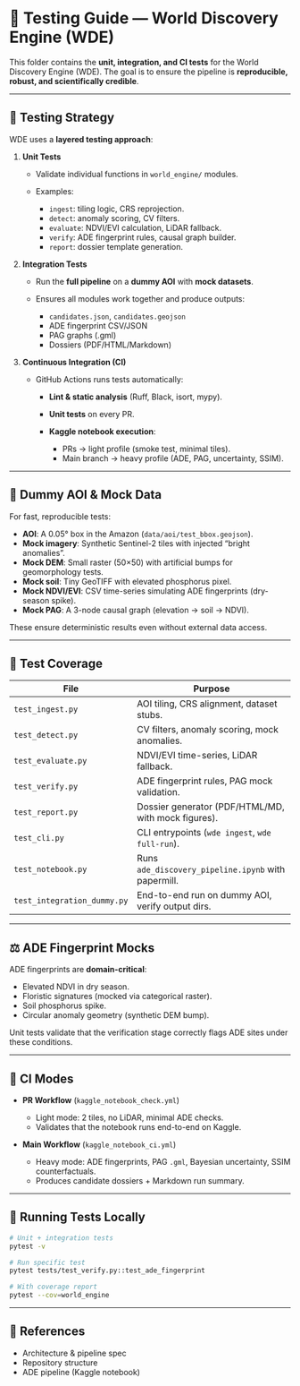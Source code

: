 # 🧪 Testing Guide — World Discovery Engine (WDE)

This folder contains the **unit, integration, and CI tests** for the World Discovery Engine (WDE).
The goal is to ensure the pipeline is **reproducible, robust, and scientifically credible**.

---

## 📌 Testing Strategy

WDE uses a **layered testing approach**:

1. **Unit Tests**

   * Validate individual functions in `world_engine/` modules.
   * Examples:

     * `ingest`: tiling logic, CRS reprojection.
     * `detect`: anomaly scoring, CV filters.
     * `evaluate`: NDVI/EVI calculation, LiDAR fallback.
     * `verify`: ADE fingerprint rules, causal graph builder.
     * `report`: dossier template generation.

2. **Integration Tests**

   * Run the **full pipeline** on a **dummy AOI** with **mock datasets**.
   * Ensures all modules work together and produce outputs:

     * `candidates.json`, `candidates.geojson`
     * ADE fingerprint CSV/JSON
     * PAG graphs (.gml)
     * Dossiers (PDF/HTML/Markdown)

3. **Continuous Integration (CI)**

   * GitHub Actions runs tests automatically:

     * **Lint & static analysis** (Ruff, Black, isort, mypy).
     * **Unit tests** on every PR.
     * **Kaggle notebook execution**:

       * PRs → light profile (smoke test, minimal tiles).
       * Main branch → heavy profile (ADE, PAG, uncertainty, SSIM).

---

## 🎯 Dummy AOI & Mock Data

For fast, reproducible tests:

* **AOI**: A 0.05° box in the Amazon (`data/aoi/test_bbox.geojson`).
* **Mock imagery**: Synthetic Sentinel-2 tiles with injected “bright anomalies”.
* **Mock DEM**: Small raster (50×50) with artificial bumps for geomorphology tests.
* **Mock soil**: Tiny GeoTIFF with elevated phosphorus pixel.
* **Mock NDVI/EVI**: CSV time-series simulating ADE fingerprints (dry-season spike).
* **Mock PAG**: A 3-node causal graph (elevation → soil → NDVI).

These ensure deterministic results even without external data access.

---

## 🧾 Test Coverage

| File                        | Purpose                                             |
| --------------------------- | --------------------------------------------------- |
| `test_ingest.py`            | AOI tiling, CRS alignment, dataset stubs.           |
| `test_detect.py`            | CV filters, anomaly scoring, mock anomalies.        |
| `test_evaluate.py`          | NDVI/EVI time-series, LiDAR fallback.               |
| `test_verify.py`            | ADE fingerprint rules, PAG mock validation.         |
| `test_report.py`            | Dossier generator (PDF/HTML/MD, with mock figures). |
| `test_cli.py`               | CLI entrypoints (`wde ingest`, `wde full-run`).     |
| `test_notebook.py`          | Runs `ade_discovery_pipeline.ipynb` with papermill. |
| `test_integration_dummy.py` | End-to-end run on dummy AOI, verify output dirs.    |

---

## ⚖️ ADE Fingerprint Mocks

ADE fingerprints are **domain-critical**:

* Elevated NDVI in dry season.
* Floristic signatures (mocked via categorical raster).
* Soil phosphorus spike.
* Circular anomaly geometry (synthetic DEM bump).

Unit tests validate that the verification stage correctly flags ADE sites under these conditions.

---

## 🚦 CI Modes

* **PR Workflow** (`kaggle_notebook_check.yml`)

  * Light mode: 2 tiles, no LiDAR, minimal ADE checks.
  * Validates that the notebook runs end-to-end on Kaggle.

* **Main Workflow** (`kaggle_notebook_ci.yml`)

  * Heavy mode: ADE fingerprints, PAG `.gml`, Bayesian uncertainty, SSIM counterfactuals.
  * Produces candidate dossiers + Markdown run summary.

---

## 🧰 Running Tests Locally

```bash
# Unit + integration tests
pytest -v

# Run specific test
pytest tests/test_verify.py::test_ade_fingerprint

# With coverage report
pytest --cov=world_engine
```

---

## 📑 References

* Architecture & pipeline spec
* Repository structure
* ADE pipeline (Kaggle notebook)
